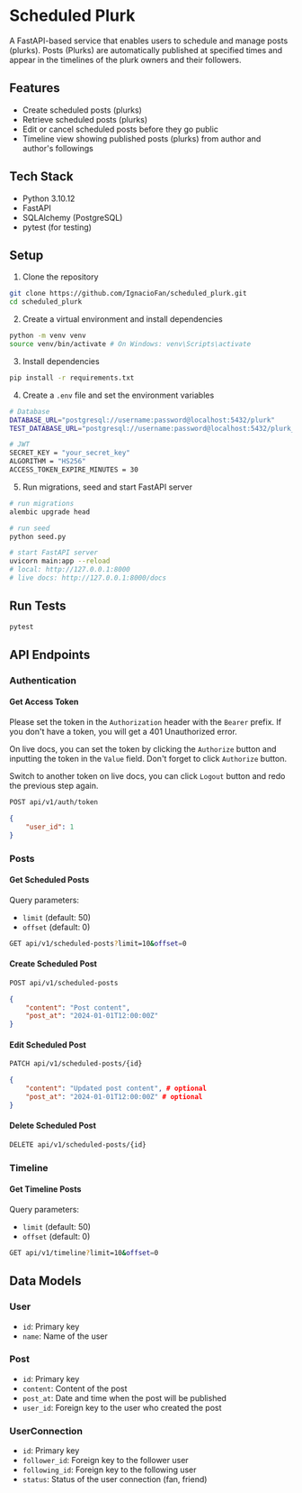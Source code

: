 # Scheduled Plurk

A FastAPI-based service that enables users to schedule and manage posts (plurks). Posts (Plurks) are automatically published at specified times and appear in the timelines of the plurk owners and their followers.

## Features

- Create scheduled posts (plurks)
- Retrieve scheduled posts (plurks)
- Edit or cancel scheduled posts before they go public
- Timeline view showing published posts (plurks) from author and author's followings

## Tech Stack

- Python 3.10.12
- FastAPI
- SQLAlchemy (PostgreSQL)
- pytest (for testing)

## Setup

1. Clone the repository

```bash
git clone https://github.com/IgnacioFan/scheduled_plurk.git
cd scheduled_plurk
```

2. Create a virtual environment and install dependencies

```bash
python -m venv venv
source venv/bin/activate # On Windows: venv\Scripts\activate
```

3. Install dependencies

```bash
pip install -r requirements.txt
```

4. Create a `.env` file and set the environment variables

```bash
# Database
DATABASE_URL="postgresql://username:password@localhost:5432/plurk"
TEST_DATABASE_URL="postgresql://username:password@localhost:5432/plurk_test"

# JWT
SECRET_KEY = "your_secret_key"
ALGORITHM = "HS256"
ACCESS_TOKEN_EXPIRE_MINUTES = 30
```

5. Run migrations, seed and start FastAPI server

```bash
# run migrations
alembic upgrade head

# run seed
python seed.py

# start FastAPI server
uvicorn main:app --reload
# local: http://127.0.0.1:8000
# live docs: http://127.0.0.1:8000/docs
```

## Run Tests

```bash
pytest
```

## API Endpoints

### Authentication

#### Get Access Token

Please set the token in the `Authorization` header with the `Bearer` prefix. If you don't have a token, you will get a 401 Unauthorized error.

On live docs, you can set the token by clicking the `Authorize` button and inputting the token in the `Value` field. Don't forget to click `Authorize` button.

Switch to another token on live docs, you can click `Logout` button and redo the previous step again.

```bash
POST api/v1/auth/token
```

```json
{
    "user_id": 1
}
```

### Posts

#### Get Scheduled Posts

Query parameters:

- `limit` (default: 50)
- `offset` (default: 0)

```bash
GET api/v1/scheduled-posts?limit=10&offset=0
```

#### Create Scheduled Post

```bash
POST api/v1/scheduled-posts
```

```json
{
    "content": "Post content",
    "post_at": "2024-01-01T12:00:00Z"
}
```

#### Edit Scheduled Post

```bash
PATCH api/v1/scheduled-posts/{id}
```

```json
{
    "content": "Updated post content", # optional
    "post_at": "2024-01-01T12:00:00Z" # optional
}
```

#### Delete Scheduled Post

```bash
DELETE api/v1/scheduled-posts/{id}
```

### Timeline

#### Get Timeline Posts

Query parameters:

- `limit` (default: 50)
- `offset` (default: 0)

```bash
GET api/v1/timeline?limit=10&offset=0
```

## Data Models

### User

- `id`: Primary key
- `name`: Name of the user

### Post

- `id`: Primary key
- `content`: Content of the post
- `post_at`: Date and time when the post will be published
- `user_id`: Foreign key to the user who created the post

### UserConnection

- `id`: Primary key
- `follower_id`: Foreign key to the follower user
- `following_id`: Foreign key to the following user
- `status`: Status of the user connection (fan, friend)
